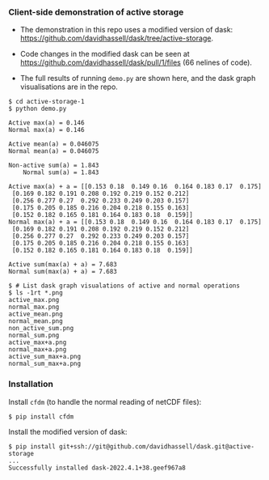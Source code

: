 ### Client-side demonstration of active storage

* The demonstration in this repo uses a modified version of dask:
  https://github.com/davidhassell/dask/tree/active-storage.

* Code changes in the modified dask can be seen at
  https://github.com/davidhassell/dask/pull/1/files (66 nelines of
  code).

* The full results of running `demo.py` are shown here, and the dask
  graph visualisations are in the repo.

```console
$ cd active-storage-1
$ python demo.py

Active max(a) = 0.146
Normal max(a) = 0.146

Active mean(a) = 0.046075
Normal mean(a) = 0.046075

Non-active sum(a) = 1.843
    Normal sum(a) = 1.843

Active max(a) + a = [[0.153 0.18  0.149 0.16  0.164 0.183 0.17  0.175]
 [0.169 0.182 0.191 0.208 0.192 0.219 0.152 0.212]
 [0.256 0.277 0.27  0.292 0.233 0.249 0.203 0.157]
 [0.175 0.205 0.185 0.216 0.204 0.218 0.155 0.163]
 [0.152 0.182 0.165 0.181 0.164 0.183 0.18  0.159]]
Normal max(a) + a = [[0.153 0.18  0.149 0.16  0.164 0.183 0.17  0.175]
 [0.169 0.182 0.191 0.208 0.192 0.219 0.152 0.212]
 [0.256 0.277 0.27  0.292 0.233 0.249 0.203 0.157]
 [0.175 0.205 0.185 0.216 0.204 0.218 0.155 0.163]
 [0.152 0.182 0.165 0.181 0.164 0.183 0.18  0.159]]

Active sum(max(a) + a) = 7.683
Normal sum(max(a) + a) = 7.683

$ # List dask graph visualations of active and normal operations
$ ls -1rt *.png
active_max.png
normal_max.png
active_mean.png
normal_mean.png
non_active_sum.png
normal_sum.png
active_max+a.png
normal_max+a.png
active_sum_max+a.png
normal_sum_max+a.png
```

### Installation

Install `cfdm` (to handle the normal reading of netCDF files):

```console
$ pip install cfdm
```

Install the modified version of dask:

```console
$ pip install git+ssh://git@github.com/davidhassell/dask.git@active-storage
...
Successfully installed dask-2022.4.1+38.geef967a8
```
